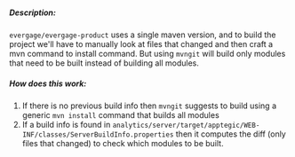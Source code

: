##### Description:

`evergage/evergage-product` uses a single maven version, and to build the project we'll have to manually look at files
that changed and then craft a mvn command to install command. But using `mvngit` will build only modules that need to be built instead of building all modules.

##### How does this work:

1. If there is no previous build info then `mvngit` suggests to build using a generic `mvn install` command that builds all modules
2. If a build info is found in `analytics/server/target/apptegic/WEB-INF/classes/ServerBuildInfo.properties` then it computes the diff (only files that changed)
to check which modules to be built.